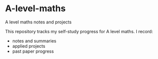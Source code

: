# A-level-maths
A level maths notes and projects

This repository tracks my self-study progress for A level maths.
I record:
- notes and summaries
- applied projects
- past paper progress

